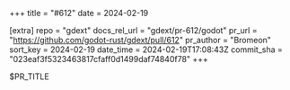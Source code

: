 +++
title = "#612"
date = 2024-02-19

[extra]
repo = "gdext"
docs_rel_url = "gdext/pr-612/godot"
pr_url = "https://github.com/godot-rust/gdext/pull/612"
pr_author = "Bromeon"
sort_key = 2024-02-19
date_time = 2024-02-19T17:08:43Z
commit_sha = "023eaf3f5323463817cfaff0d1499daf74840f78"
+++

$PR_TITLE
